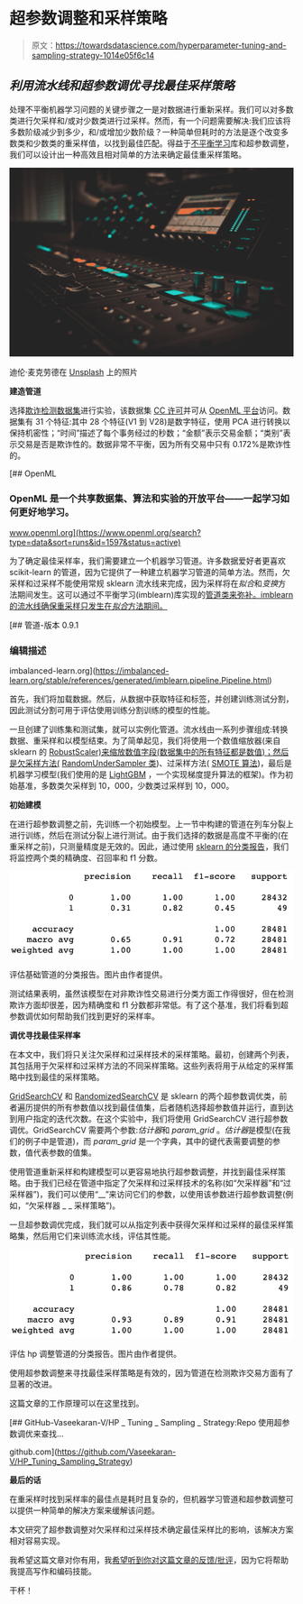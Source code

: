 # 超参数调整和采样策略

> 原文：<https://towardsdatascience.com/hyperparameter-tuning-and-sampling-strategy-1014e05f6c14>

## ***利用流水线和超参数调优寻找最佳采样策略***

处理不平衡机器学习问题的关键步骤之一是对数据进行重新采样。我们可以对多数类进行欠采样和/或对少数类进行过采样。然而，有一个问题需要解决:我们应该将多数阶级减少到多少，和/或增加少数阶级？一种简单但耗时的方法是逐个改变多数类和少数类的重采样值，以找到最佳匹配。得益于[不平衡学习](https://imbalanced-learn.org/stable/)库和超参数调整，我们可以设计出一种高效且相对简单的方法来确定最佳重采样策略。

![](img/8dba52ca59e3726fefbf697df418e262.png)

迪伦·麦克劳德在 [Unsplash](https://unsplash.com?utm_source=medium&utm_medium=referral) 上的照片

**建造管道**

选择[欺诈检测数据集](https://www.openml.org/search?type=data&sort=runs&id=1597&status=active)进行实验，该数据集 [CC 许可](https://creativecommons.org/licenses/by/4.0/)并可从 [OpenML 平台](https://www.openml.org/)访问。数据集有 31 个特征:其中 28 个特征(V1 到 V28)是数字特征，使用 PCA 进行转换以保持机密性；“时间”描述了每个事务经过的秒数；“金额”表示交易金额；“类别”表示交易是否是欺诈性的。数据非常不平衡，因为所有交易中只有 0.172%是欺诈性的。

 [## OpenML

### OpenML 是一个共享数据集、算法和实验的开放平台——一起学习如何更好地学习。

www.openml.org](https://www.openml.org/search?type=data&sort=runs&id=1597&status=active) 

为了确定最佳采样率，我们需要建立一个机器学习管道。许多数据爱好者更喜欢 scikit-learn 的管道，因为它提供了一种建立机器学习管道的简单方法。然而，欠采样和过采样不能使用常规 sklearn 流水线来完成，因为采样将在*拟合*和*变换*方法期间发生。这可以通过不平衡学习(imblearn)库实现的[管道类来弥补。imblearn 的流水线确保重采样只发生在*拟合*方法期间。](https://imbalanced-learn.org/stable/references/generated/imblearn.pipeline.Pipeline.html)

[](https://imbalanced-learn.org/stable/references/generated/imblearn.pipeline.Pipeline.html) [## 管道-版本 0.9.1

### 编辑描述

imbalanced-learn.org](https://imbalanced-learn.org/stable/references/generated/imblearn.pipeline.Pipeline.html) 

首先，我们将加载数据。然后，从数据中获取特征和标签，并创建训练测试分割，因此测试分割可用于评估使用训练分割训练的模型的性能。

一旦创建了训练集和测试集，就可以实例化管道。流水线由一系列步骤组成:转换数据、重采样和以模型结束。为了简单起见，我们将使用一个数值缩放器(来自 sklearn 的 [RobustScaler)来缩放数值字段(数据集中的所有特征都是数值)；然后是欠采样方法(](https://scikit-learn.org/stable/modules/generated/sklearn.preprocessing.RobustScaler.html?highlight=robustscaler#sklearn.preprocessing.RobustScaler) [RandomUnderSampler 类](https://imbalanced-learn.org/stable/references/generated/imblearn.under_sampling.RandomUnderSampler.html))、过采样方法( [SMOTE 算法](https://imbalanced-learn.org/stable/references/generated/imblearn.over_sampling.SMOTE.html))，最后是机器学习模型(我们使用的是 [LightGBM](https://lightgbm.readthedocs.io/en/latest/pythonapi/lightgbm.LGBMClassifier.html) ，一个实现梯度提升算法的框架)。作为初始基准，多数类欠采样到 10，000，少数类过采样到 10，000。

**初始建模**

在进行超参数调整之前，先训练一个初始模型。上一节中构建的管道在列车分裂上进行训练，然后在测试分裂上进行测试。由于我们选择的数据是高度不平衡的(在重采样之前)，只测量精度是无效的。因此，通过使用 [sklearn 的分类报告](https://scikit-learn.org/stable/modules/generated/sklearn.metrics.classification_report.html)，我们将监控两个类的精确度、召回率和 f1 分数。

![](img/55b3235e87e4b4154fce9404705c30e4.png)

评估基础管道的分类报告。图片由作者提供。

测试结果表明，虽然该模型在对非欺诈性交易进行分类方面工作得很好，但在检测欺诈方面却很差，因为精确度和 f1 分数都非常低。有了这个基准，我们将看到超参数调优如何帮助我们找到更好的采样率。

**调优寻找最佳采样率**

在本文中，我们将只关注欠采样和过采样技术的采样策略。最初，创建两个列表，其包括用于欠采样和过采样方法的不同采样策略。这些列表将用于从给定的采样策略中找到最佳的采样策略。

[GridSearchCV](https://scikit-learn.org/stable/modules/generated/sklearn.model_selection.GridSearchCV.html?highlight=gridsearchcv#sklearn.model_selection.GridSearchCV) 和 [RandomizedSearchCV](https://scikit-learn.org/stable/modules/generated/sklearn.model_selection.RandomizedSearchCV.html?highlight=randomizedsearchcv#sklearn.model_selection.RandomizedSearchCV) 是 sklearn 的两个超参数调优类，前者遍历提供的所有参数值以找到最佳值集，后者随机选择超参数值并运行，直到达到用户指定的迭代次数。在这个实验中，我们将使用 GridSearchCV 进行超参数调优。GridSearchCV 需要两个参数:*估计器*和 *param_grid* 。*估计器*是模型(在我们的例子中是管道)，而 *param_grid* 是一个字典，其中的键代表需要调整的参数，值代表参数的值集。

使用管道重新采样和构建模型可以更容易地执行超参数调整，并找到最佳采样策略。由于我们已经在管道中指定了欠采样和过采样技术的名称(如“欠采样器”和“过采样器”)，我们可以使用“__”来访问它们的参数，以使用该参数进行超参数调整(例如，“欠采样器 _ _ 采样策略”)。

一旦超参数调优完成，我们就可以从指定列表中获得欠采样和过采样的最佳采样策略集，然后用它们来训练流水线，评估其性能。

![](img/ed9f4e106b54c01bd769183e3f1f151c.png)

评估 hp 调整管道的分类报告。图片由作者提供。

使用超参数调整来寻找最佳采样策略是有效的，因为管道在检测欺诈交易方面有了显著的改进。

这篇文章的工作原理可以在这里找到。

[](https://github.com/Vaseekaran-V/HP_Tuning_Sampling_Strategy) [## GitHub-Vaseekaran-V/HP _ Tuning _ Sampling _ Strategy:Repo 使用超参数调优来查找…

github.com](https://github.com/Vaseekaran-V/HP_Tuning_Sampling_Strategy) 

**最后的话**

在重采样时找到采样率的最佳点是耗时且复杂的，但机器学习管道和超参数调整可以提供一种简单的解决方案来缓解该问题。

本文研究了超参数调整对欠采样和过采样技术确定最佳采样比的影响，该解决方案相对容易实现。

我希望这篇文章对你有用，我[希望听到你对这篇文章的反馈/批评](https://www.linkedin.com/in/vvaseekaran/)，因为它将帮助我提高写作和编码技能。

干杯！